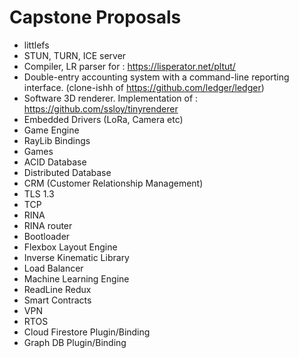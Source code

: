 # Capstone Proposals

- littlefs
- STUN, TURN, ICE server
- Compiler, LR parser for : https://lisperator.net/pltut/
- Double-entry accounting system with a command-line reporting interface. (clone-ishh of https://github.com/ledger/ledger)
- Software 3D renderer. Implementation of : https://github.com/ssloy/tinyrenderer
- Embedded Drivers (LoRa, Camera etc)
- Game Engine
- RayLib Bindings
- Games
- ACID Database
- Distributed Database
- CRM (Customer Relationship Management)
- TLS 1.3
- TCP
- RINA
- RINA router
- Bootloader
- Flexbox Layout Engine
- Inverse Kinematic Library
- Load Balancer
- Machine Learning Engine
- ReadLine Redux
- Smart Contracts
- VPN
- RTOS
- Cloud Firestore Plugin/Binding
- Graph DB Plugin/Binding
